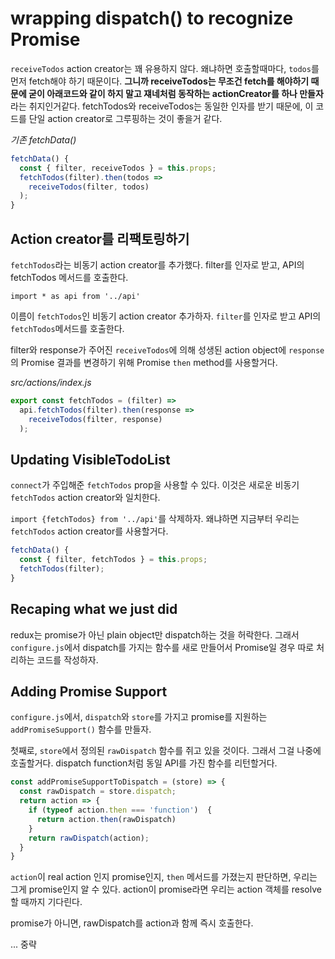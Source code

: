 # wrapping dispatch() to recognize Promise

`receiveTodos` action creator는 꽤 유용하지 않다. 왜냐하면 호출할때마다, `todos`를 먼저 fetch해야 하기 때문이다. **그니까 receiveTodos는 무조건 fetch를 해야하기 때문에 굳이 아래코드와 같이 하지 말고 쟤네처럼 동작하는 actionCreator를 하나 만들자**라는 취지인거같다.
fetchTodos와 receiveTodos는 동일한 인자를 받기 때문에, 이 코드를 단일 action creator로 그루핑하는 것이 좋을거 같다.

*기존 fetchData()*
```javascript
fetchData() {
  const { filter, receiveTodos } = this.props;
  fetchTodos(filter).then(todos =>
    receiveTodos(filter, todos)
  );
}
```

## Action creator를 리팩토링하기

`fetchTodos`라는 비동기 action creator를 추가했다. filter를 인자로 받고, API의 fetchTodos 메서드를 호출한다.

`import * as api from '../api'`

이름이 `fetchTodos`인 비동기 action creator 추가하자. `filter`를 인자로 받고 API의 `fetchTodos`메서드를 호출한다.

filter와 response가 주어진 `receiveTodos`에 의해 성생된 action object에 `response`의 Promise 결과를 변경하기 위해 Promise `then` method를 사용할거다.

*src/actions/index.js*

```javascript
export const fetchTodos = (filter) =>
  api.fetchTodos(filter).then(response =>
    receiveTodos(filter, response)
  );
```

## Updating VisibleTodoList

`connect`가 주입해준 `fetchTodos` prop을 사용할 수 있다. 이것은 새로운 비동기 `fetchTodos` action creator와 일치한다.

`import {fetchTodos} from '../api'`를 삭제하자. 왜냐하면 지금부터 우리는 `fetchTodos` action creator를 사용할거다.

```javascript
fetchData() {
  const { filter, fetchTodos } = this.props;
  fetchTodos(filter);
}
```

## Recaping what we just did

redux는 promise가 아닌 plain object만 dispatch하는 것을 허락한다. 그래서 `configure.js`에서 dispatch를 가지는 함수를 새로 만들어서 Promise일 경우 따로 처리하는 코드를 작성하자.

## Adding Promise Support

`configure.js`에서, `dispatch`와 `store`를 가지고 promise를 지원하는 `addPromiseSupport()` 함수를 만들자.

첫째로, `store`에서 정의된 `rawDispatch` 함수를 쥐고 있을 것이다. 그래서 그걸 나중에 호출할거다. dispatch function처럼 동일 API를 가진 함수를 리턴할거다.

```javascript
const addPromiseSupportToDispatch = (store) => {
  const rawDispatch = store.dispatch;
  return action => {
    if (typeof action.then === 'function')  {
      return action.then(rawDispatch)
    }
    return rawDispatch(action);
  }
}
```

`action`이 real action 인지 promise인지, `then` 메서드를 가졌는지 판단하면, 우리는 그게 promise인지 알 수 있다. action이 promise라면 우리는 action 객체를 resolve할 때까지 기다린다.

promise가 아니면, rawDispatch를 action과 함께 즉시 호출한다.

... 중략

